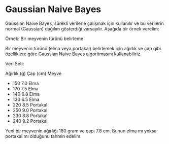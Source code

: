 # Gaussian Naive Bayes

Gaussian Naive Bayes, sürekli verilerle çalışmak için kullanılır ve bu verilerin normal (Gaussian) dağılım gösterdiği varsayılır. Aşağıda bir örnek verelim:

Örnek: Bir meyvenin türünü belirleme

Bir meyvenin türünü (elma veya portakal) belirlemek için ağırlık ve çap gibi özelliklere göre Gaussian Naive Bayes algoritmasını kullanabiliriz.

Veri Seti:

Ağırlık (g) Çap (cm)	Meyve
- 150	7.0	Elma
- 170	7.5	Elma
- 140	6.8	Elma
- 130	6.5	Elma
- 220	8.5	Portakal
- 250	9.0	Portakal
- 230	8.8	Portakal
- 240	9.2	Portakal

Yeni bir meyvenin ağırlığı 180 gram ve çapı 7.8 cm. Bunun elma mı yoksa portakal mı olduğunu tahmin edelim.